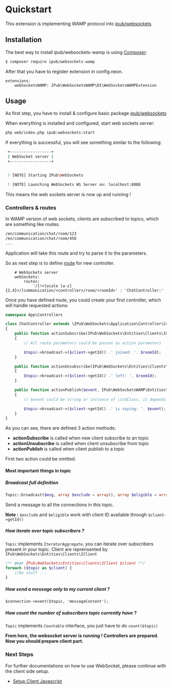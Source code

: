 # Quickstart

This extension is implementing WAMP protocol into [ipub/websockets](https://github.com/iPublikuj/websockets) 

## Installation

The best way to install ipub/websockets-wamp is using  [Composer](http://getcomposer.org/):

```sh
$ composer require ipub/websockets-wamp
```

After that you have to register extension in config.neon.

```neon
extensions:
	webSocketsWAMP: IPub\WebSocketsWAMP\DI\WebSocketsWAMPExtension
```

## Usage

As first step, you have to install & configure basic package [ipub/websockets](https://github.com/iPublikuj/websockets)

When everything is installed and configured, start web sockets server:

```sh
php web/index.php ipub:websockets:start
```

If everything is successful, you will see something similar to the following:

```sh
 +------------------+
 | WebSocket server |
 +------------------+


 ! [NOTE] Starting IPub\WebSockets

 ! [NOTE] Launching WebSockets WS Server on: localhost:8888
```

This means the web sockets server is now up and running ! 

### Controllers & routes

In WAMP version of web sockets, clients are subscribed to topics, which are something like routes.

```bash
/en/communication/chat/room/123
/en/communication/chat/room/456
...
```

Application will take this route and try to parse it to the parameters.

So as next step is to define [route](https://github.com/iPublikuj/websockets/blob/master/docs/en/index.md#define-routes) for new controller.

```neon
    # WebSockets server
    webSockets:
        routes:
            '/[!<locale [a-z]{2,4}>/]communication/<controller>/room/<roomId>' : 'ChatController:'
```

Once you have defined route, you could create your first controller, which will handle requested actions:

```php
namespace App\Controllers

class ChatController extends \IPub\WebSockets\Application\Controller\Controller
{
    public function actionSubscribe(IPub\WebSockets\Entities\Clients\IClient $client, IPub\WebSocketsWAMP\Entities\Topics\ITopic $topic, int $roomId)
    {
        // All route parameters could be passes as action parameters

        $topic->broadcast->($client->getId() .' joined: '. $roomId);
    }

    public function actionUnsubscribe(IPub\WebSockets\Entities\Clients\IClient $client, IPub\WebSocketsWAMP\Entities\Topics\ITopic $topic, int $roomId)
    {
        $topic->broadcast->($client->getId() .' left: '. $roomId);
    }

    public function actionPublish($event, IPub\WebSocketsWAMP\Entities\Topics\ITopic $topic, IPub\WebSockets\Entities\Clients\IClient $client)
    {
        // $event could be string or instance of \stdClass, it depends on what your client send to the server

        $topic->broadcast->($client->getId() .' is saying: '. $event);
    }
}
```

As you can see, there are defined 3 action methods:

* **actionSubscribe** is called when new client subscribe to an topic
* **actionUnsubscribe** is called when client unsubscribe from topic
* **actionPublish** is called when client publish to a topic

First two action could be omitted. 

#### Most important things in topic

##### Broadcast full definition

```php
Topic::broadcast($msg, array $exclude = array(), array $eligible = array());
```

Send a message to all the connections in this topic.

**Note :** `$exclude` and `$eligible` work with client ID available through `$client->getId()`

##### How iterate over topic subscribers ?

`Topic` implements `IteratorAggregate`, you can iterate over subscribers present in your topic. Client are reprensented by `IPub\WebSockets\Entities\Clients\IClient`

```php
/** @var IPub\WebSockets\Entities\Clients\IClient $client **/
foreach ($topic as $client) {
    //Do stuff ...
}
```

##### How send a message only to my current client ?

`$connection->event($topic, 'messageContent');`

##### How count the number of subscribers topic currently have ?

`Topic` implements `Countable` interface, you just have to do `count($topic)`

**From here, the websocket server is running ! Controllers are prepared. Now you should prepare client part.**

### Next Steps

For further documentations on how to use WebSocket, please continue with the client side setup.

* [Setup Client Javascript](https://github.com/iPublikuj/websockets-wamp/blob/master/public/readme.md)
